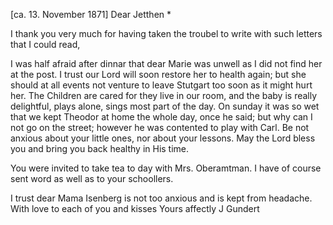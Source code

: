  [ca. 13. November 1871]
Dear Jetthen <Isenberg>*

I thank you very much for having taken the troubel to write with such letters that I could read,

I was half afraid after dinnar that dear Marie was unwell as I did not find her at the post. I trust our Lord will soon restore her to health again; but she should at all events not venture to leave Stutgart too soon as it might hurt her. The Children are cared for they live in our room, and the baby is really delightful, plays alone, sings most part of the day. On sunday it was so wet that we kept Theodor at home the whole day, once he said; but why can I not go on the street; however he was contented to play with Carl. Be not anxious about your little ones, nor about your lessons. May the Lord bless you and bring you back healthy in His time.

You were invited to take tea to day with Mrs. Oberamtman. I have of course sent word as well as to your schoollers.

I trust dear Mama Isenberg is not too anxious and is kept from headache. 
With love to each of you and kisses
 Yours affectly
 J Gundert
